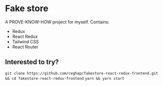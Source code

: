 # Fake store

A PROVE-KNOW-HOW project for myself. Contains:

- Redux
- React Redux
- Tailwind CSS
- React Router

## Interested to try?

`git clone https://github.com/ceghap/fakestore-react-redux-frontend.git && cd fakestore-react-redux-frontend`
`yarn && yarn start`
